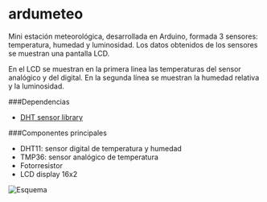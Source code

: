 ardumeteo
======================
Mini estación meteorológica, desarrollada en Arduino, formada 3 sensores: temperatura, humedad y luminosidad. Los datos obtenidos de los sensores se muestran una pantalla LCD.

En el LCD se muestran en la primera linea las temperaturas del sensor analógico y del digital. En la segunda línea se muestran la humedad relativa y la luminosidad.

###Dependencias
- [DHT sensor library] 

###Componentes principales
- DHT11: sensor digital de temperatura y humedad
- TMP36: sensor analógico de temperatura
- Fotorresistor
- LCD display 16x2

![Esquema](https://dl.dropboxusercontent.com/u/2212711/links/ardumeteo-esquema-v1.png)

[DHT sensor library]:https://github.com/adafruit/DHT-sensor-library

